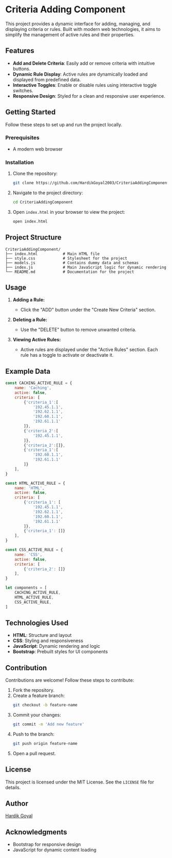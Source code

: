 # Criteria Adding Component

This project provides a dynamic interface for adding, managing, and displaying criteria or rules. Built with modern web technologies, it aims to simplify the management of active rules and their properties.

## Features

- **Add and Delete Criteria**: Easily add or remove criteria with intuitive buttons.
- **Dynamic Rule Display**: Active rules are dynamically loaded and displayed from predefined data.
- **Interactive Toggles**: Enable or disable rules using interactive toggle switches.
- **Responsive Design**: Styled for a clean and responsive user experience.

## Getting Started

Follow these steps to set up and run the project locally.

### Prerequisites

- A modern web browser

### Installation

1. Clone the repository:
   ```bash
   git clone https://github.com/HardikGoyal2003/CriteriaAddingComponent.git
   ```

2. Navigate to the project directory:
   ```bash
   cd CriteriaAddingComponent
   ```

3. Open `index.html` in your browser to view the project:
   ```bash
   open index.html
   ```

## Project Structure

```
CriteriaAddingComponent/
├── index.html           # Main HTML file
├── style.css            # Stylesheet for the project
├── models.js            # Contains dummy data and schemas
├── index.js             # Main JavaScript logic for dynamic rendering
└── README.md            # Documentation for the project
```

## Usage

1. **Adding a Rule:**
   - Click the "ADD" button under the "Create New Criteria" section.

2. **Deleting a Rule:**
   - Use the "DELETE" button to remove unwanted criteria.

3. **Viewing Active Rules:**
   - Active rules are displayed under the "Active Rules" section. Each rule has a toggle to activate or deactivate it.

## Example Data

```javascript
const CACHING_ACTIVE_RULE = {
    name: 'Caching',
    active: false,
    criteria: [
        {'criteria_1':[        
            '192.45.1.1',
            '192.62.1.1',
            '192.60.1.1',
            '192.61.1.1'
        ]},
        {'criteria_2':[
            '192.45.1.1',
        ]},
        {'criteria_2':[]},
        {'criteria_1':[
            '192.60.1.1',
            '192.61.1.1'
        ]}
    ],
}

const HTML_ACTIVE_RULE = {
    name: 'HTML',
    active: false,
    criteria: [
        {'criteria_1': [
            '192.45.1.1',
            '192.62.1.1',
            '192.60.1.1',
            '192.61.1.1'
        ]},
        {'criteria_1': []}
    ],
}

const CSS_ACTIVE_RULE = {
    name: 'CSS',
    active: false,
    criteria: [
        {'criteria_2': []}
    ],
}

let components = [
    CACHING_ACTIVE_RULE,
    HTML_ACTIVE_RULE,
    CSS_ACTIVE_RULE,
]
```

## Technologies Used

- **HTML**: Structure and layout
- **CSS**: Styling and responsiveness
- **JavaScript**: Dynamic rendering and logic
- **Bootstrap**: Prebuilt styles for UI components

## Contribution

Contributions are welcome! Follow these steps to contribute:

1. Fork the repository.
2. Create a feature branch:
   ```bash
   git checkout -b feature-name
   ```
3. Commit your changes:
   ```bash
   git commit -m 'Add new feature'
   ```
4. Push to the branch:
   ```bash
   git push origin feature-name
   ```
5. Open a pull request.

## License

This project is licensed under the MIT License. See the `LICENSE` file for details.

## Author

[Hardik Goyal](https://github.com/HardikGoyal2003)

## Acknowledgments

- Bootstrap for responsive design
- JavaScript for dynamic content loading

